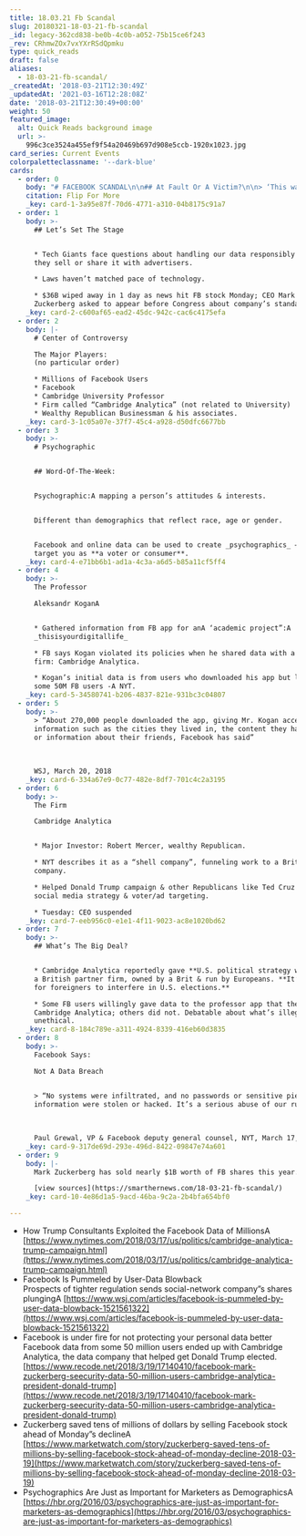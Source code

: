 ```yaml
---
title: 18.03.21 Fb Scandal
slug: 20180321-18-03-21-fb-scandal
_id: legacy-362cd838-be0b-4c0b-a052-75b15ce6f243
_rev: CRhmwZOx7vxYXrRSdQpmku
type: quick_reads
draft: false
aliases:
  - 18-03-21-fb-scandal/
_createdAt: '2018-03-21T12:30:49Z'
_updatedAt: '2021-03-16T12:28:08Z'
date: '2018-03-21T12:30:49+00:00'
weight: 50
featured_image:
  alt: Quick Reads background image
  url: >-
    996c3ce3524a455ef9f54a20469b697d908e5ccb-1920x1023.jpg
card_series: Current Events
colorpaletteclassname: '--dark-blue'
cards:
  - order: 0
    body: "# FACEBOOK SCANDAL\n\n## At Fault Or A Victim?\n\n> ‘This was a scam a\x14 and a fraud.’  \n  \n  \n  \nPaul Grewal, Facebook VP & lawyer, statement to NYT, March 17, 2018\n\nFlip For More"
    citation: Flip For More
    _key: card-1-3a95e87f-70d6-4771-a310-04b8175c91a7
  - order: 1
    body: >-
      ## Let’s Set The Stage


      * Tech Giants face questions about handling our data responsibly and how
      they sell or share it with advertisers.

      * Laws haven’t matched pace of technology.

      * $36B wiped away in 1 day as news hit FB stock Monday; CEO Mark
      Zuckerberg asked to appear before Congress about company’s standards.
    _key: card-2-c600af65-ead2-45dc-942c-cac6c4175efa
  - order: 2
    body: |-
      # Center of Controversy

      The Major Players:  
      (no particular order)

      * Millions of Facebook Users
      * Facebook
      * Cambridge University Professor
      * Firm called “Cambridge Analytica” (not related to University)
      * Wealthy Republican Businessman & his associates.
    _key: card-3-1c05a07e-37f7-45c4-a928-d50dfc6677bb
  - order: 3
    body: >-
      # Psychographic


      ## Word-Of-The-Week:


      Psychographic:A mapping a person’s attitudes & interests.


      Different than demographics that reflect race, age or gender.


      Facebook and online data can be used to create _psychographics_ – to
      target you as **a voter or consumer**.
    _key: card-4-e71bb6b1-ad1a-4c3a-a6d5-b85a11cf5ff4
  - order: 4
    body: >-
      The Professor  

      Aleksandr KoganA


      * Gathered information from FB app for anA ‘academic project”:A
      _thisisyourdigitallife_

      * FB says Kogan violated its policies when he shared data with a private
      firm: Cambridge Analytica.

      * Kogan’s initial data is from users who downloaded his app but led to
      some 50M FB users -A NYT.
    _key: card-5-34580741-b206-4837-821e-931bc3c04807
  - order: 5
    body: >-
      > “About 270,000 people downloaded the app, giving Mr. Kogan access to
      information such as the cities they lived in, the content they had liked,
      or information about their friends, Facebook has said”  
        
        
        
      WSJ, March 20, 2018
    _key: card-6-334a67e9-0c77-482e-8df7-701c4c2a3195
  - order: 6
    body: >-
      The Firm  

      Cambridge Analytica


      * Major Investor: Robert Mercer, wealthy Republican.

      * NYT describes it as a “shell company”, funneling work to a British
      company.

      * Helped Donald Trump campaign & other Republicans like Ted Cruz with
      social media strategy & voter/ad targeting.

      * Tuesday: CEO suspended
    _key: card-7-eeb956c0-e1e1-4f11-9023-ac8e1020bd62
  - order: 7
    body: >-
      ## What’s The Big Deal?


      * Cambridge Analytica reportedly gave **U.S. political strategy work** to
      a British partner firm, owned by a Brit & run by Europeans. **It’s illegal
      for foreigners to interfere in U.S. elections.**

      * Some FB users willingly gave data to the professor app that then gave to
      Cambridge Analytica; others did not. Debatable about what’s illegal versus
      unethical.
    _key: card-8-184c789e-a311-4924-8339-416eb60d3835
  - order: 8
    body: >-
      Facebook Says:  

      Not A Data Breach


      > “No systems were infiltrated, and no passwords or sensitive pieces of
      information were stolen or hacked. It’s a serious abuse of our rules.”  
        
        
        
      Paul Grewal, VP & Facebook deputy general counsel, NYT, March 17, 2018
    _key: card-9-317de69d-293e-496d-8422-09847e74a601
  - order: 9
    body: |-
      Mark Zuckerberg has sold nearly $1B worth of FB shares this year. Why?

      [view sources](https://smarthernews.com/18-03-21-fb-scandal/)
    _key: card-10-4e86d1a5-9acd-46ba-9c2a-2b4bfa654bf0

---
```

* How Trump Consultants Exploited the Facebook Data of MillionsA [https://www.nytimes.com/2018/03/17/us/politics/cambridge-analytica-trump-campaign.html](https://www.nytimes.com/2018/03/17/us/politics/cambridge-analytica-trump-campaign.html)
* Facebook Is Pummeled by User-Data Blowback  
Prospects of tighter regulation sends social-network company”s shares plungingA [https://www.wsj.com/articles/facebook-is-pummeled-by-user-data-blowback-1521561322](https://www.wsj.com/articles/facebook-is-pummeled-by-user-data-blowback-1521561322)
* Facebook is under fire for not protecting your personal data better  
Facebook data from some 50 million users ended up with Cambridge Analytica, the data company that helped get Donald Trump elected.  
[https://www.recode.net/2018/3/19/17140410/facebook-mark-zuckerberg-seecurity-data-50-million-users-cambridge-analytica-president-donald-trump](https://www.recode.net/2018/3/19/17140410/facebook-mark-zuckerberg-seecurity-data-50-million-users-cambridge-analytica-president-donald-trump)
* Zuckerberg saved tens of millions of dollars by selling Facebook stock ahead of Monday”s declineA [https://www.marketwatch.com/story/zuckerberg-saved-tens-of-millions-by-selling-facebook-stock-ahead-of-monday-decline-2018-03-19](https://www.marketwatch.com/story/zuckerberg-saved-tens-of-millions-by-selling-facebook-stock-ahead-of-monday-decline-2018-03-19)
* Psychographics Are Just as Important for Marketers as DemographicsA [https://hbr.org/2016/03/psychographics-are-just-as-important-for-marketers-as-demographics](https://hbr.org/2016/03/psychographics-are-just-as-important-for-marketers-as-demographics)